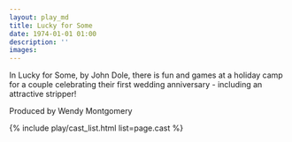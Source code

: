 ```yaml
---
layout: play_md
title: Lucky for Some
date: 1974-01-01 01:00
description: ''
images:
---
```


In Lucky for Some, by John Dole, there is fun and games at a holiday camp for a couple celebrating their first wedding anniversary - including an attractive stripper!

Produced by Wendy Montgomery

{% include play/cast_list.html list=page.cast %}
